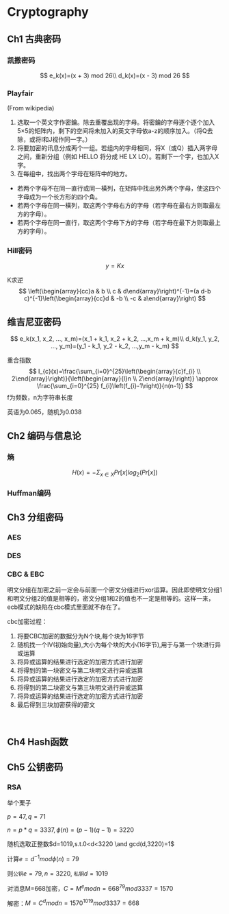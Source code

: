 # Cryptography 

## Ch1 古典密码

### 凯撒密码

$$
e_k(x)=(x + 3) mod 26\\
d_k(x)=(x - 3) mod 26
$$

### Playfair

(From wikipedia)

1. 选取一个英文字作密鑰。除去重覆出现的字母。将密鑰的字母逐个逐个加入5×5的矩阵内，剩下的空间将未加入的英文字母依a-z的顺序加入。（将Q去除，或将I和J视作同一字。）
2. 将要加密的讯息分成两个一组。若组内的字母相同，将X（或Q）插入两字母之间，重新分组（例如 HELLO 将分成 HE LX LO）。若剩下一个字，也加入X字。
3. 在每组中，找出两个字母在矩阵中的地方。

- 若两个字母不在同一直行或同一橫列，在矩阵中找出另外两个字母，使这四个字母成为一个长方形的四个角。
- 若两个字母在同一橫列，取这两个字母右方的字母（若字母在最右方则取最左方的字母）。
- 若两个字母在同一直行，取这两个字母下方的字母（若字母在最下方则取最上方的字母）。

### Hill密码

$$
y=Kx
$$

K求逆
$$
\left(\begin{array}{cc}a & b \\ c & d\end{array}\right)^{-1}=(a d-b c)^{-1}\left(\begin{array}{cc}d & -b \\ -c & a\end{array}\right)
$$

## 维吉尼亚密码

$$
e_k(x_1, x_2, ..., x_m)=(x_1 + k_1, x_2 + k_2, ...,x_m + k_m)\\
d_k(y_1, y_2, ..., y_m)=(y_1 - k_1, y_2 - k_2, ...,y_m - k_m)
$$



重合指数
$$
I_{c}(x)=\frac{\sum_{i=0}^{25}\left(\begin{array}{c}f_{i} \\ 2\end{array}\right)}{\left(\begin{array}{l}n \\ 2\end{array}\right)} \approx \frac{\sum_{i=0}^{25} f_{i}\left(f_{i}-1\right)}{n(n-1)}
$$
f为频数，n为字符串长度

英语为0.065，随机为0.038

## Ch2 编码与信息论

### 熵

$$
H(x)=-\Sigma_{x\in X}Pr[x]log_2(Pr[x])
$$

###  Huffman编码

## Ch3 分组密码

### AES

### DES

### CBC & EBC

明文分组在加密之前一定会与前面一个密文分组进行xor运算。因此即使明文分组1和明文分组2的值是相等的，密文分组1和2的值也不一定是相等的。这样一来，ecb模式的缺陷在cbc模式里面就不存在了。

cbc加密过程：

1. 将要CBC加密的数据分为N个块,每个块为16字节
2. 随机找一个IV(初始向量),大小为每个块的大小(16字节),用于与第一个块进行异或运算
3. 将异或运算的结果进行选定的加密方式进行加密
4. 将得到的第一块密文与第二块明文进行异或运算
5. 将异或运算的结果进行选定的加密方式进行加密
6. 将得到的第二块密文与第三块明文进行异或运算
7. 将异或运算的结果进行选定的加密方式进行加密
8. 最后得到三块加密获得的密文

​					

## Ch4 Hash函数



## Ch5 公钥密码

### RSA

举个栗子

$p=47, q=71$

$n=p*q=3337,\phi(n)=(p-1)(q-1)=3220$

随机选取正整数$d=1019,s.t.0<d<3220 \and gcd(d,3220)=1$

计算$e=d^{-1}mod\phi(n)=79$

则`公钥`$e=79,n=3220$, `私钥`$d=1019$

对消息M=668加密，$C=M^{e}mod n= 668^{79}mod3337=1570$

解密：$M=C^{d}mod n = 1570^{1019}mod 3337=668$


